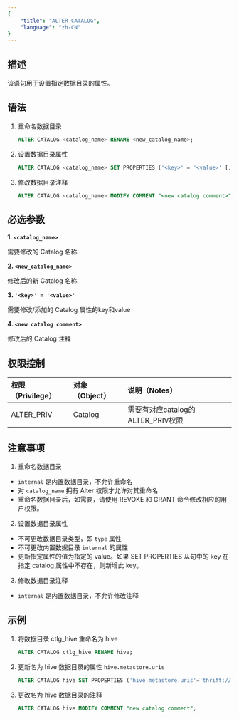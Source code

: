```yaml
---
{
    "title": "ALTER CATALOG",
    "language": "zh-CN"
}
---
```


<!--
Licensed to the Apache Software Foundation (ASF) under one
or more contributor license agreements.  See the NOTICE file
distributed with this work for additional information
regarding copyright ownership.  The ASF licenses this file
to you under the Apache License, Version 2.0 (the
"License"); you may not use this file except in compliance
with the License.  You may obtain a copy of the License at

  http://www.apache.org/licenses/LICENSE-2.0

Unless required by applicable law or agreed to in writing,
software distributed under the License is distributed on an
"AS IS" BASIS, WITHOUT WARRANTIES OR CONDITIONS OF ANY
KIND, either express or implied.  See the License for the
specific language governing permissions and limitations
under the License.
-->

## 描述

该语句用于设置指定数据目录的属性。

## 语法
1) 重命名数据目录

    ```sql
    ALTER CATALOG <catalog_name> RENAME <new_catalog_name>;
    ```

2) 设置数据目录属性

    ```sql
    ALTER CATALOG <catalog_name> SET PROPERTIES ('<key>' = '<value>' [, ... ]); 
    ```

3) 修改数据目录注释

    ```sql
    ALTER CATALOG <catalog_name> MODIFY COMMENT "<new catalog comment>";
    ```

## 必选参数

**1. `<catalog_name>`**

需要修改的 Catalog 名称

**2. `<new_catalog_name>`**

修改后的新 Catalog 名称

**3. `'<key>' = '<value>'`**

需要修改/添加的 Catalog 属性的key和value

**4. `<new catalog comment>`**

修改后的 Catalog 注释

## 权限控制
| 权限（Privilege） | 对象（Object）   | 说明（Notes）                 |
|:--------------|:-------------|:--------------------------|
| ALTER_PRIV    | Catalog      | 需要有对应catalog的ALTER_PRIV权限 |

## 注意事项

1) 重命名数据目录
- `internal` 是内置数据目录，不允许重命名
- 对 `catalog_name` 拥有 Alter 权限才允许对其重命名
- 重命名数据目录后，如需要，请使用 REVOKE 和 GRANT 命令修改相应的用户权限。

2) 设置数据目录属性
- 不可更改数据目录类型，即 `type` 属性
- 不可更改内置数据目录 `internal` 的属性
- 更新指定属性的值为指定的 value。如果 SET PROPERTIES 从句中的 key 在指定 catalog 属性中不存在，则新增此 key。

3) 修改数据目录注释
- `internal` 是内置数据目录，不允许修改注释

## 示例

1. 将数据目录 ctlg_hive 重命名为 hive

    ```sql
    ALTER CATALOG ctlg_hive RENAME hive;
    ```

2. 更新名为 hive 数据目录的属性 `hive.metastore.uris`

    ```sql
    ALTER CATALOG hive SET PROPERTIES ('hive.metastore.uris'='thrift://172.21.0.1:9083');
    ```

3. 更改名为 hive 数据目录的注释

    ```sql
    ALTER CATALOG hive MODIFY COMMENT "new catalog comment";
    ```
